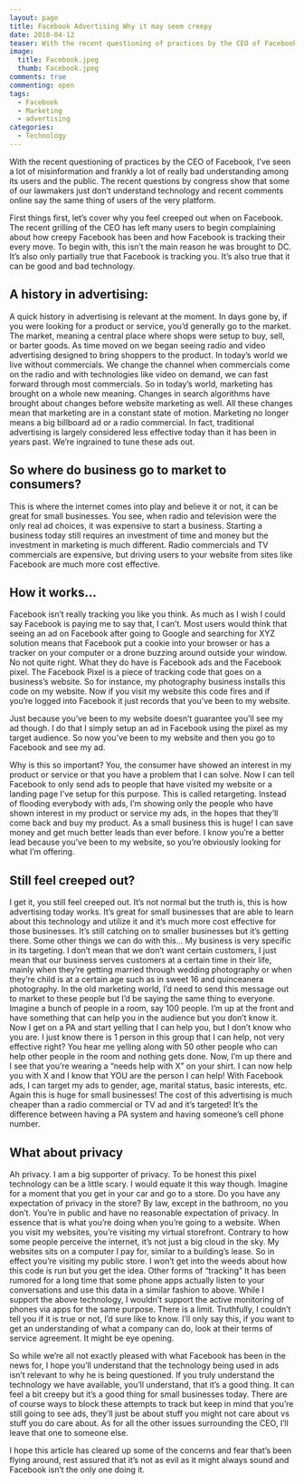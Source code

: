 ```yaml
---
layout: page
title: Facebook Advertising Why it may seem creepy
date: 2018-04-12
teaser: With the recent questioning of practices by the CEO of Facebook, I’ve seen a lot of misinformation and frankly a lot of really bad understanding among its users and the public. The recent questions by congress show that some of our lawmakers just don’t understand technology and recent comments online say the same thing of users of the very platform.
image:
  title: Facebook.jpeg
  thumb: Facebook.jpeg
comments: true
commenting: open
tags:
  - Facebook
  - Marketing
  - advertising
categories:
  - Technology
---
```

With the recent questioning of practices by the CEO of Facebook, I’ve seen a lot of misinformation and frankly a lot of really bad understanding among its users and the public. The recent questions by congress show that some of our lawmakers just don’t understand technology and recent comments online say the same thing of users of the very platform.

First things first, let’s cover why you feel creeped out when on Facebook. The recent grilling of the CEO has left many users to begin complaining about how creepy Facebook has been and how Facebook is tracking their every move. To begin with, this isn’t the main reason he was brought to DC. It’s also only partially true that Facebook is tracking you. It’s also true that it can be good and bad technology.

## A history in advertising:

A quick history in advertising is relevant at the moment. In days gone by, if you were looking for a product or service, you’d generally go to the market. The market, meaning a central place where shops were setup to buy, sell, or barter goods. As time moved on we began seeing radio and video advertising designed to bring shoppers to the product. In today’s world we live without commercials. We change the channel when commercials come on the radio and with technologies like video on demand, we can fast forward through most commercials.
So in today’s world, marketing has brought on a whole new meaning. Changes in search algorithms have brought about changes before website marketing as well. All these changes mean that marketing are in a constant state of motion. Marketing no longer means a big billboard ad or a radio commercial. In fact, traditional advertising is largely considered less effective today than it has been in years past. We’re ingrained to tune these ads out.

## So where do business go to market to consumers?

This is where the internet comes into play and believe it or not, it can be great for small businesses. You see, when radio and television were the only real ad choices, it was expensive to start a business. Starting a business today still requires an investment of time and money but the investment in marketing is much different. Radio commercials and TV commercials are expensive, but driving users to your website from sites like Facebook are much more cost effective.

## How it works…

Facebook isn’t really tracking you like you think. As much as I wish I could say Facebook is paying me to say that, I can’t. Most users would think that seeing an ad on Facebook after going to Google and searching for XYZ solution means that Facebook put a cookie into your browser or has a tracker on your computer or a drone buzzing around outside your window. No not quite right.
What they do have is Facebook ads and the Facebook pixel. The Facebook Pixel is a piece of tracking code that goes on a business’s website. So for instance, my photography business installs this code on my website. Now if you visit my website this code fires and if you’re logged into Facebook it just records that you’ve been to my website.

Just because you’ve been to my website doesn’t guarantee you’ll see my ad though. I do that I simply setup an ad in Facebook using the pixel as my target audience. So now you’ve been to my website and then you go to Facebook and see my ad.

Why is this so important? You, the consumer have showed an interest in my product or service or that you have a problem that I can solve. Now I can tell Facebook to only send ads to people that have visited my website or a landing page I’ve setup for this purpose. This is called retargeting. Instead of flooding everybody with ads, I’m showing only the people who have shown interest in my product or service my ads, in the hopes that they’ll come back and buy my product. As a small business this is huge! I can save money and get much better leads than ever before. I know you’re a better lead because you’ve been to my website, so you’re obviously looking for what I’m offering.

## Still feel creeped out?

I get it, you still feel creeped out. It’s not normal but the truth is, this is how advertising today works. It’s great for small businesses that are able to learn about this technology and utilize it and it’s much more cost effective for those businesses. It’s still catching on to smaller businesses but it’s getting there.
Some other things we can do with this…
My business is very specific in its targeting. I don’t mean that we don’t want certain customers, I just mean that our business serves customers at a certain time in their life, mainly when they’re getting married through wedding photography or when they’re child is at a certain age such as in sweet 16 and quinceanera photography. In the old marketing world, I’d need to send this message out to market to these people but I’d be saying the same thing to everyone.
Imagine a bunch of people in a room, say 100 people. I’m up at the front and have something that can help you in the audience but you don’t know it. Now I get on a PA and start yelling that I can help you, but I don’t know who you are. I just know there is 1 person in this group that I can help, not very effective right? You hear me yelling along with 50 other people who can help other people in the room and nothing gets done.
Now, I’m up there and I see that you’re wearing a “needs help with X” on your shirt. I can now help you with X and I know that YOU are the person I can help!
With Facebook ads, I can target my ads to gender, age, marital status, basic interests, etc. Again this is huge for small businesses! The cost of this advertising is much cheaper than a radio commercial or TV ad and it’s targeted! It’s the difference between having a PA system and having someone’s cell phone number.

## What about privacy

Ah privacy. I am a big supporter of privacy. To be honest this pixel technology can be a little scary. I would equate it this way though. Imagine for a moment that you get in your car and go to a store. Do you have any expectation of privacy in the store? By law, except in the bathroom, no you don’t. You’re in public and have no reasonable expectation of privacy. In essence that is what you’re doing when you’re going to a website. When you visit my websites, you’re visiting my virtual storefront. Contrary to how some people perceive the internet, it’s not just a big cloud in the sky. My websites sits on a computer I pay for, similar to a building’s lease. So in effect you’re visiting my public store. I won’t get into the weeds about how this code is run but you get the idea.
Other forms of “tracking” It has been rumored for a long time that some phone apps actually listen to your conversations and use this data in a similar fashion to above. While I support the above technology, I wouldn’t support the active monitoring of phones via apps for the same purpose. There is a limit. Truthfully, I couldn’t tell you if it is true or not, I’d sure like to know. I’ll only say this, if you want to get an understanding of what a company can do, look at their terms of service agreement. It might be eye opening.

So while we’re all not exactly pleased with what Facebook has been in the news for, I hope you’ll understand that the technology being used in ads isn’t relevant to why he is being questioned. If you truly understand the technology we have available, you’ll understand, that it’s a good thing. It can feel a bit creepy but it’s a good thing for small businesses today. There are of course ways to block these attempts to track but keep in mind that you’re still going to see ads, they’ll just be about stuff you might not care about vs stuff you do care about. As for all the other issues surrounding the CEO, I’ll leave that one to someone else.

I hope this article has cleared up some of the concerns and fear that’s been flying around, rest assured that it’s not as evil as it might always sound and Facebook isn’t the only one doing it.
